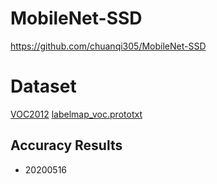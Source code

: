 # MobileNet-SSD

<https://github.com/chuanqi305/MobileNet-SSD>

# Dataset
[VOC2012](http://pjreddie.com/media/files/VOCtrainval_11-May-2012.tar)
[labelmap_voc.prototxt](https://github.com/sfzhang15/RefineDet/blob/master/data/VOC0712/labelmap_voc.prototxt)

## Accuracy Results

- 20200516

